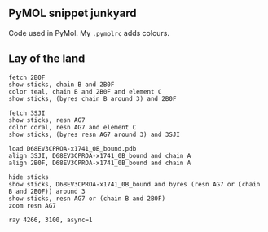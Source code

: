 ## PyMOL snippet junkyard

Code used in PyMol.
My `.pymolrc` adds colours.

## Lay of the land

```pymol
fetch 2B0F
show sticks, chain B and 2B0F
color teal, chain B and 2B0F and element C
show sticks, (byres chain B around 3) and 2B0F

fetch 3SJI
show sticks, resn AG7
color coral, resn AG7 and element C
show sticks, (byres resn AG7 around 3) and 3SJI

load D68EV3CPROA-x1741_0B_bound.pdb
align 3SJI, D68EV3CPROA-x1741_0B_bound and chain A
align 2B0F, D68EV3CPROA-x1741_0B_bound and chain A

hide sticks
show sticks, D68EV3CPROA-x1741_0B_bound and byres (resn AG7 or (chain B and 2B0F)) around 3
show sticks, resn AG7 or (chain B and 2B0F)
zoom resn AG7

ray 4266, 3100, async=1
```

